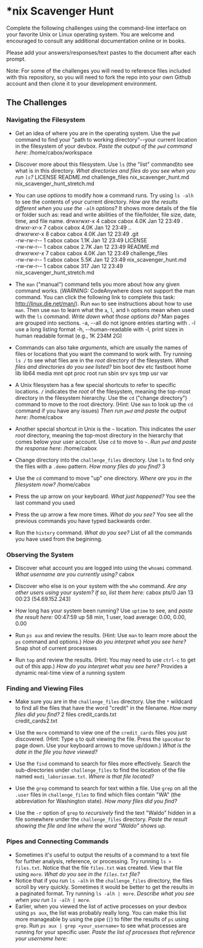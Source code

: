 # *nix Scavenger Hunt

Complete the following challenges using the command-line interface on your favorite
Unix or Linux operating system. You are welcome and encouraged to consult any
additional documentation online or in books.

Please add your answers/responses/text pastes to the document after each prompt.

Note: For some of the challenges you will need to reference files included with
this repository, so you will need to fork the repo into your own Github account
and then clone it to your development environment.

## The Challenges

### Navigating the Filesystem

* Get an idea of where you are in the operating system. Use the `pwd` command to find your "path to working directory"--your current location in the filesystem of your devbox. *Paste the output of the `pwd` command here:* 
/home/cabox/workspace       

* Discover more about this filesystem. Use `ls` (the "list" command)to see what is in this directory. *What directories and files do you see when you run `ls`?* 
LICENSE  README.md  challenge_files  nix_scavenger_hunt.md  nix_scavenger_hunt_stretch.md     

* You can use *options* to modify how a command runs. Try using `ls -alh` to see the contents of your current directory. *How are the results different when you use the `-alh` options?* It shows more details of the file or folder such as: read and write abilities of the file/folder, file size, date, time, and file name.
drwxrwxr-x 4 cabox cabox 4.0K Jan 12 23:49 .                                                                       
drwxr-xr-x 7 cabox cabox 4.0K Jan 12 23:49 ..                                                                      
drwxrwxr-x 8 cabox cabox 4.0K Jan 12 23:49 .git                                                                    
-rw-rw-r-- 1 cabox cabox 1.1K Jan 12 23:49 LICENSE                                                                 
-rw-rw-r-- 1 cabox cabox 2.7K Jan 12 23:49 README.md                                                               
drwxrwxr-x 7 cabox cabox 4.0K Jan 12 23:49 challenge_files                                                         
-rw-rw-r-- 1 cabox cabox 5.5K Jan 12 23:49 nix_scavenger_hunt.md                                                   
-rw-rw-r-- 1 cabox cabox  317 Jan 12 23:49 nix_scavenger_hunt_stretch.md  

* The `man` ("manual") command tells you more about how any given command works. (*WARNING:* CodeAnywhere does not support the man command. You can click the following link to complete this task: http://linux.die.net/man/). Run `man` to see instructions about how to use `man`. Then use `man` to learn what the `a`, `l`, and `h` options mean when used with the `ls` command. *Write down what those options do?*
Man pages are grouped into sections.
-a, --all
do not ignore entries starting with .
-l
use a long listing format
-h, --human-readable
with -l, print sizes in human readable format (e.g., 1K 234M 2G)

* Commands can also take *arguments*, which are usually the names of files or locations that you want the command to work with. Try running `ls /` to see what files are in the *root* directory of the filesystem. *What files and directories do you see listed?*
bin  boot  dev  etc  fastboot  home  lib  lib64  media  mnt  opt  proc  root  run  sbin  srv  sys  tmp  usr  var   

* A Unix filesystem has a few special shortcuts to refer to specific locations. `/` indicates the *root* of the filesystem, meaning the top-most directory in the filesystem hierarchy. Use the `cd` ("change directory") command to move to the root directory. (Hint: Use `man` to look up the `cd` command if you have any issues) *Then run `pwd` and paste the output here:*
/home/cabox    

* Another special shortcut in Unix is the `~` location. This indicates the *user root* directory, meaning the top-most directory in the hierarchy that comes below your user account. Use `cd` to move to `~`. *Run `pwd` and paste the response here:*
/home/cabox

* Change directory into the `challenge_files` directory. Use `ls` to find only the files with a `.demo` pattern. *How many files do you find?*
3

* Use the `cd` command to move "up" one directory. *Where are you in the filesystem now?*
/home/cabox 

* Press the up arrow on your keyboard. *What just happened?* 
You see the last command you used

* Press the up arrow a few more times. *What do you see?* 
You see all the previous commands you have typed backwards order.

* Run the `history` command. *What do you see?*
List of all the commands you have used from the begininng. 

### Observing the System

* Discover what account you are logged into using the `whoami` command. *What username are you currently using?*
cabox

* Discover who else is on your system with the `who` command. *Are any other users using your system? If so, list them here:*
cabox    pts/0        Jan 13 00:23 (54.69.152.243) 

* How long has your system been running? Use `uptime` to see, and *paste the result here:*
 00:47:59 up 58 min,  1 user,  load average: 0.00, 0.00, 0.00 
 
* Run `ps aux` and review the results. (Hint: Use `man` to learn more about the `ps` command and options.) *How do you interpret what you see here?* 
Snap shot of current processses 

* Run `top` and review the results. (Hint: You may need to use `ctrl-c` to get out of this app.) *How do you interpret what you see here?*
Provides a dynamic real-time view of a running system

### Finding and Viewing Files

* Make sure you are in the `challenge_files` directory. Use the `*` wildcard to find all the files that have the word "credit" in the filename. *How many files did you find?*
2 files
credit_cards.txt                                                                          
credit_cards2.txt  


* Use the `more` command to view one of the `credit_cards` files you just discovered. (Hint: Type `q` to quit viewing the file. Press the `spacebar` to page down. Use your keyboard arrows to move up/down.) *What is the date in the file you have viewed?*
* Use the `find` command to search for files more effectively. Search the sub-directories under `challenge_files` to find the location of the file named `modi_laboriosam.txt`. *Where is that file located?*
* Use the `grep` command to search for text within a file. Use `grep` on all the `.user` files in `challenge_files` to find which files contain "WA" (the abbreviation for Washington state). *How many files did you find?*
* Use the `-r` option of `grep` to *recursively* find the text "Waldo" hidden in a file somewhere under the `challenge_files` directory. *Paste the result showing the file and line where the word "Waldo" shows up.*

### Pipes and Connecting Commands

* Sometimes it's useful to output the results of a command to a text file for further analysis, reference, or processing. Try running `ls > files.txt`. Notice that the file `files.txt` was created. View that file using `more`. *What do you see in the `files.txt` file?*
* Notice that if you run `ls -alh` in the `challenge_files` directory, the files scroll by very quickly. Sometimes it would be better to get the results in a paginated format. Try running `ls -alh | more`. *Describe what you see when you run `ls -alh | more`.*
* Earlier, when you viewed the list of active processes on your devbox using `ps aux`, the list was probably really long. You can make this list more manageable by using the pipe (`|`) to filter the results of `ps` using `grep`. Run `ps aux | grep <your_username>` to see what processes are running for your specific user. *Paste the list of processes that reference your username here:*
